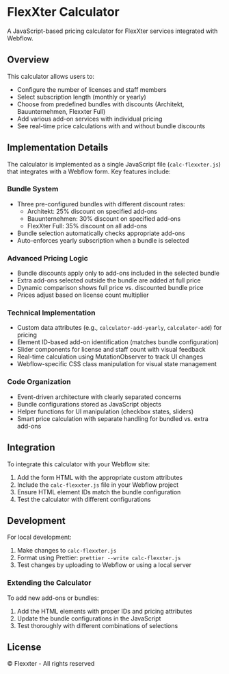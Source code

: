 # FlexXter Calculator

A JavaScript-based pricing calculator for FlexXter services integrated with Webflow.

## Overview

This calculator allows users to:

- Configure the number of licenses and staff members
- Select subscription length (monthly or yearly)
- Choose from predefined bundles with discounts (Architekt, Bauunternehmen, Flexxter Full)
- Add various add-on services with individual pricing
- See real-time price calculations with and without bundle discounts

## Implementation Details

The calculator is implemented as a single JavaScript file (`calc-flexxter.js`) that integrates with a Webflow form. Key features include:

### Bundle System
- Three pre-configured bundles with different discount rates:
  - Architekt: 25% discount on specified add-ons
  - Bauunternehmen: 30% discount on specified add-ons
  - FlexXter Full: 35% discount on all add-ons
- Bundle selection automatically checks appropriate add-ons
- Auto-enforces yearly subscription when a bundle is selected

### Advanced Pricing Logic
- Bundle discounts apply only to add-ons included in the selected bundle
- Extra add-ons selected outside the bundle are added at full price
- Dynamic comparison shows full price vs. discounted bundle price
- Prices adjust based on license count multiplier

### Technical Implementation
- Custom data attributes (e.g., `calculator-add-yearly`, `calculator-add`) for pricing
- Element ID-based add-on identification (matches bundle configuration)
- Slider components for license and staff count with visual feedback
- Real-time calculation using MutationObserver to track UI changes
- Webflow-specific CSS class manipulation for visual state management

### Code Organization
- Event-driven architecture with clearly separated concerns
- Bundle configurations stored as JavaScript objects
- Helper functions for UI manipulation (checkbox states, sliders)
- Smart price calculation with separate handling for bundled vs. extra add-ons

## Integration

To integrate this calculator with your Webflow site:

1. Add the form HTML with the appropriate custom attributes
2. Include the `calc-flexxter.js` file in your Webflow project
3. Ensure HTML element IDs match the bundle configuration
4. Test the calculator with different configurations

## Development

For local development:

1. Make changes to `calc-flexxter.js`
2. Format using Prettier: `prettier --write calc-flexxter.js`
3. Test changes by uploading to Webflow or using a local server

### Extending the Calculator

To add new add-ons or bundles:
1. Add the HTML elements with proper IDs and pricing attributes
2. Update the bundle configurations in the JavaScript
3. Test thoroughly with different combinations of selections

## License

© Flexxter - All rights reserved